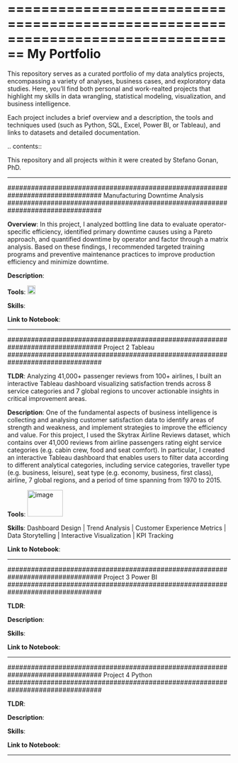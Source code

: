 ================================================================================
My Portfolio
================================================================================

This repository serves as a curated portfolio of my data analytics projects, encompassing a variety of analyses, business cases, and exploratory data studies. Here, you’ll find both personal and work-realted projects that highlight my skills in data wrangling, statistical modeling, visualization, and business intelligence.

Each project includes a brief overview and a description, the tools and techniques used (such as Python, SQL, Excel, Power BI, or Tableau), and links to datasets and detailed documentation.

.. contents::

This repository and all projects within it were created by Stefano Gonan, PhD.

----------------------------------------------------------------------------

################################################################################
Manufacturing Downtime Analysis
################################################################################

**Overview**: In this project, I analyzed bottling line data to evaluate operator-specific efficiency, identified primary downtime causes using a Pareto approach, and quantified downtime by operator and factor through a matrix analysis. Based on these findings, I recommended targeted training programs and preventive maintenance practices to improve production efficiency and minimize downtime. 

**Description**: 

**Tools**: <img width="18" height="20" alt="image" src="https://github.com/user-attachments/assets/00d8ee75-9b99-48d9-a32e-3f66b8ac5fa8" />




**Skills**:

**Link to Notebook**: 

    
----------------------------------------------------------------------------
    
################################################################################
Project 2 Tableau
################################################################################

**TLDR**: Analyzing 41,000+ passenger reviews from 100+ airlines, I built an interactive Tableau dashboard visualizing satisfaction trends across 8 service categories and 7 global regions to uncover actionable insights in critical improvement areas.

**Description**: One of the fundamental aspects of business intelligence is collecting and analysing customer satisfaction data to identify areas of strength and weakness, and implement strategies to improve the efficiency and value. For this project, I used the Skytrax Airline Reviews dataset, which contains over 41,000 reviews from airline passengers rating eight service categories (e.g. cabin crew, food and seat comfort). In particular, I created an interactive Tableau dashboard that enables users to filter data according to different analytical categories, including service categories, traveller type (e.g. business, leisure), seat type (e.g. economy, business, first class), airline, 7 global regions, and a period of time spanning from 1970 to 2015.

**Tools**: <img width="80" height="60" alt="image" src="https://github.com/user-attachments/assets/22fad4cd-af7c-4c31-a2cd-2844afd10593" />

**Skills**: Dashboard Design | Trend Analysis | Customer Experience Metrics | Data Storytelling | Interactive Visualization | KPI Tracking

**Link to Notebook**: 

    
----------------------------------------------------------------------------
    
################################################################################
Project 3 Power BI
################################################################################

**TLDR**:  

**Description**: 

**Skills**: 

**Link to Notebook**: 

    
----------------------------------------------------------------------------

################################################################################
Project 4 Python
################################################################################

**TLDR**:  

**Description**: 

**Skills**: 

**Link to Notebook**: 

    
----------------------------------------------------------------------------
